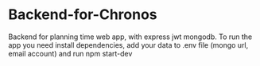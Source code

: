 # Backend-for-Chronos
Backend for planning time web app, with express jwt mongodb. 
To run the app you need install dependencies, add your data to .env file (mongo url, email account) and run npm start-dev
